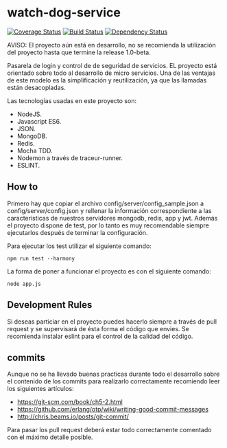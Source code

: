 # watch-dog-service
[![Coverage Status](https://coveralls.io/repos/github/albertoig/watch-dog-service/badge.svg?branch=master)](https://coveralls.io/github/albertoig/watch-dog-service?branch=master) [![Build Status](https://travis-ci.org/albertoig/watch-dog-service.svg?branch=master)](https://travis-ci.org/albertoig/watch-dog-service) [![Dependency Status](https://gemnasium.com/albertoig/watch-dog-service.svg)](https://gemnasium.com/albertoig/watch-dog-service)

AVISO: El proyecto aún está en desarrollo, no se recomienda la utilización del proyecto hasta que termine la release 1.0-beta.

Pasarela de login y control de de seguridad de servicios. EL proyecto está orientado sobre todo al desarrollo de micro 
servicios. Una de las ventajas de este modelo es la simplificación y reutilización, ya que las llamadas están desacopladas.

Las tecnologías usadas en este proyecto son:

- NodeJS.
- Javascript ES6.
- JSON.
- MongoDB.
- Redis.
- Mocha TDD.
- Nodemon a través de traceur-runner.
- ESLINT.

How to
------
Primero hay que copiar el archivo config/server/config_sample.json a config/server/config.json y rellenar la información 
correspondiente a las caracteristicas de nuestros servidores mongodb, redis, app y jwt. 
Además el proyecto dispone de test, por lo tanto es muy recomendable siempre ejecutarlos después de terminar la configuración.

Para ejecutar los test utilizar el siguiente comando:

`npm run test --harmony`

La forma de poner a funcionar el proyecto es con el siguiente comando:

`node app.js`

Development Rules
-----------------
Si deseas particiar en el proyecto puedes hacerlo siempre a través de pull request y se supervisará de ésta forma el código
que envies. Se recomienda instalar eslint para el control de la calidad del código.

commits
-------

Aunque no se ha llevado buenas practicas durante todo el desarrollo sobre el contenido de los commits para realizarlo correctamente recomiendo leer los siguientes artículos:

- https://git-scm.com/book/ch5-2.html
- https://github.com/erlang/otp/wiki/writing-good-commit-messages
- http://chris.beams.io/posts/git-commit/

Para pasar los pull request deberá estar todo correctamente comentado con el máximo detalle posible.
